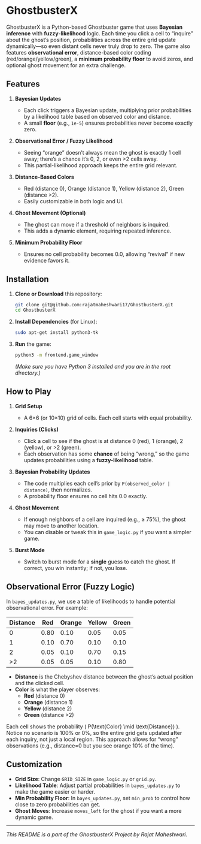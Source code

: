 ﻿
# GhostbusterX

GhostbusterX is a Python-based Ghostbuster game that uses **Bayesian inference** with **fuzzy-likelihood** logic. Each time you click a cell to “inquire” about the ghost’s position, probabilities across the entire grid update dynamically—so even distant cells never truly drop to zero. The game also features **observational error**, distance-based color coding (red/orange/yellow/green), a **minimum probability floor** to avoid zeros, and optional ghost movement for an extra challenge.



## Features

1.  **Bayesian Updates**
    
    -   Each click triggers a Bayesian update, multiplying prior probabilities by a likelihood table based on observed color and distance.
    -   A small **floor** (e.g., `1e-5`) ensures probabilities never become exactly zero.
2.  **Observational Error / Fuzzy Likelihood**
    
    -   Seeing “orange” doesn’t always mean the ghost is exactly 1 cell away; there’s a chance it’s 0, 2, or even >2 cells away.
    -   This partial-likelihood approach keeps the entire grid relevant.
3.  **Distance-Based Colors**
    
    -   Red (distance 0), Orange (distance 1), Yellow (distance 2), Green (distance >2).
    -   Easily customizable in both logic and UI.
4.  **Ghost Movement (Optional)**
    
    -   The ghost can move if a threshold of neighbors is inquired.
    -   This adds a dynamic element, requiring repeated inference.
5.  **Minimum Probability Floor**
    
    -   Ensures no cell probability becomes 0.0, allowing “revival” if new evidence favors it.


## Installation

1.  **Clone or Download** this repository:
    
    ```bash
    git clone git@github.com:rajatmaheshwari17/GhostbusterX.git
    cd GhostbusterX
    
    ```
    
2.  **Install Dependencies** (for Linux):
    
    ```bash
    sudo apt-get install python3-tk    
    ```
    
   
    
3.  **Run** the game:
    
    ```bash
    python3 -m frontend.game_window
    
    ```
    
    _(Make sure you have Python 3 installed and you are in the root directory.)_
    



## How to Play

1.  **Grid Setup**
    
    -   A 6×6 (or 10×10) grid of cells. Each cell starts with equal probability.
2.  **Inquiries (Clicks)**
    
    -   Click a cell to see if the ghost is at distance 0 (red), 1 (orange), 2 (yellow), or >2 (green).
    -   Each observation has some **chance** of being “wrong,” so the game updates probabilities using a **fuzzy-likelihood** table.
3.  **Bayesian Probability Updates**
    
    -   The code multiplies each cell’s prior by `P(observed_color | distance)`, then normalizes.
    -   A probability floor ensures no cell hits 0.0 exactly.
4.  **Ghost Movement**
    
    -   If enough neighbors of a cell are inquired (e.g., ≥ 75%), the ghost may move to another location.
    -   You can disable or tweak this in `game_logic.py` if you want a simpler game.
5.  **Burst Mode**
    
    -   Switch to burst mode for a **single** guess to catch the ghost. If correct, you win instantly; if not, you lose.



## Observational Error (Fuzzy Logic)

In `bayes_updates.py`, we use a table of likelihoods to handle potential observational error. For example:

| Distance | Red  | Orange | Yellow | Green |
|----------|------|--------|--------|-------|
| 0        | 0.80 | 0.10   | 0.05   | 0.05  |
| 1        | 0.10 | 0.70   | 0.10   | 0.10  |
| 2        | 0.05 | 0.10   | 0.70   | 0.15  |
| >2       | 0.05 | 0.05   | 0.10   | 0.80  |

- **Distance** is the Chebyshev distance between the ghost’s actual position and the clicked cell.
- **Color** is what the player observes:
  - **Red** (distance 0)  
  - **Orange** (distance 1)  
  - **Yellow** (distance 2)  
  - **Green** (distance >2)  

Each cell shows the probability \( P(\text{Color} \mid \text{Distance}) \). Notice no scenario is 100% or 0%, so the entire grid gets updated after each inquiry, not just a local region. This approach allows for “wrong” observations (e.g., distance=0 but you see orange 10% of the time). 



## Customization

-   **Grid Size**: Change `GRID_SIZE` in `game_logic.py` or `grid.py`.
-   **Likelihood Table**: Adjust partial probabilities in `bayes_updates.py` to make the game easier or harder.
-   **Min Probability Floor**: In `bayes_updates.py`, set `min_prob` to control how close to zero probabilities can get.
-   **Ghost Moves**: Increase `moves_left` for the ghost if you want a more dynamic game.

----------
_This README is a part of the GhostbusterX Project by Rajat Maheshwari._
